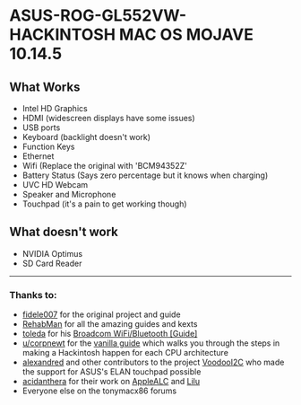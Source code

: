 # ASUS-ROG-GL552VW-HACKINTOSH MAC OS MOJAVE 10.14.5
## What Works
- Intel HD Graphics
- HDMI (widescreen displays have some issues)
- USB ports
- Keyboard (backlight doesn't work)
- Function Keys
- Ethernet
- Wifi (Replace the original with 'BCM94352Z'
- Battery Status (Says zero percentage but it knows when charging)
- UVC HD Webcam
- Speaker and Microphone
- Touchpad (it's a pain to get working though)
## What doesn't work
- NVIDIA Optimus
- SD Card Reader
---
### Thanks to:
- [fidele007](https://github.com/fidele007) for the original project and guide
- [RehabMan](https://www.tonymacx86.com/members/rehabman.429483/) for all the amazing guides and kexts
- [toleda](https://www.tonymacx86.com/members/toleda.2393/) for his [Broadcom WiFi/Bluetooth [Guide]](https://www.tonymacx86.com/threads/broadcom-wifi-bluetooth-guide.242423/)
- [u/corpnewt](https://www.reddit.com/user/corpnewt) for the [vanilla guide](https://hackintosh.gitbook.io/-r-hackintosh-vanilla-desktop-guide/) which walks you through the steps in making a Hackintosh happen for each CPU architecture
- [alexandred](https://github.com/alexandred) and other contributors to the project [VoodooI2C](https://github.com/alexandred/VoodooI2C) who made the support for ASUS's ELAN touchpad possible
- [acidanthera](https://github.com/acidanthera) for their work on [AppleALC](https://github.com/acidanthera/AppleALC) and [Lilu](https://github.com/acidanthera/Lilu)
- Everyone else on the tonymacx86 forums
